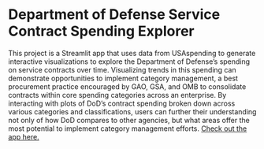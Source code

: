 # Department of Defense Service Contract Spending Explorer
This project is a Streamlit app that uses data from USAspending to generate interactive visualizations to explore the Department of Defense’s spending on service contracts over time. Visualizing trends in this spending can demonstrate opportunities to implement category management, a best procurement practice encouraged by GAO, GSA, and OMB to consolidate contracts within core spending categories across an enterprise. By interacting with plots of DoD’s contract spending broken down across various categories and classifications, users can further their understanding not only of how DoD compares to other agencies, but what areas offer the most potential to implement category management efforts. [Check out the app here.](https://abdelkaderalia-dodcontractapp-myenvdodcontractapp-ec21ew.streamlit.app/)
